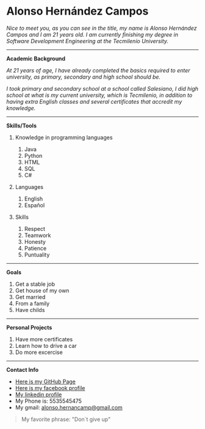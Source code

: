 # Alonso Hernández Campos
<!-- <h1 align="center">Alonso Hernández Campos</h1> -->
*Nice to meet you, as you can see in the title, my name is Alonso Hernández Campos and I am 21 years old. I am currently finishing my degree in Software Development Engineering at the Tecmilenio University.*

---

**Academic Background**

*At 21 years of age, I have already completed the basics required to enter university, as primary, secondary and high school should be.*

*I took primary and secondary school at a school called Salesiano, I did high school at what is my current university, which is Tecmilenio, in addition to having extra English classes and several certificates that accredit my knowledge.*

---

**Skills/Tools**

1. Knowledge in programming languages
    1. Java
    2. Python
    3. HTML
    4. SQL
    5. C#

2. Languages
    1. English
    2. Español

3. Skills
    1. Respect
    2. Teamwork
    3. Honesty
    4. Patience
    5. Puntuality

---

**Goals**

1. Get a stable job
2. Get house of my own
3. Get married
4. From a family
5. Have childs

---

**Personal Projects**

1. Have more certificates
2. Learn how to drive a car
3. Do more excercise

---

**Contact Info**

* [Here is my GitHub Page](https://github.com)
* [Here is my facebook profile](https://www.facebook.com/alonso.hernandez.58760608/)
* [My linkedin profile](https://www.linkedin.com/in/alonso-hernández-campos-480843273/?locale=en_US)
* My Phone is: 5535545475
* My gmail: alonso.hernancamp@gmail.com 

>My favorite phrase: "Don´t give up"








